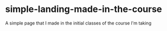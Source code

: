 # simple-landing-made-in-the-course

A simple page that I made in the initial classes of the course I'm taking
